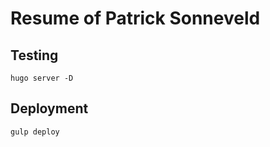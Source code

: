 # Resume of Patrick Sonneveld

## Testing
```
hugo server -D
```

## Deployment
```
gulp deploy
```
